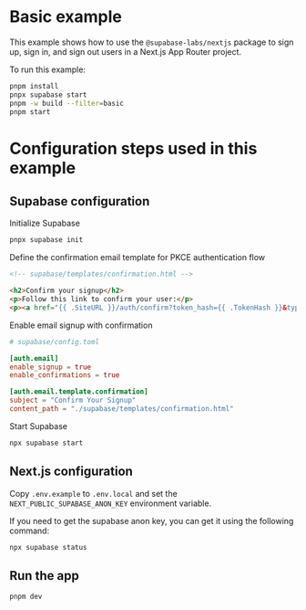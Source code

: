 # Basic example

This example shows how to use the `@supabase-labs/nextjs` package to sign up, sign in, and sign out users in a Next.js App Router project.

To run this example:

```bash
pnpm install
pnpx supabase start
pnpm -w build --filter=basic
pnpm start
```

# Configuration steps used in this example

## Supabase configuration

Initialize Supabase

```bash
pnpx supabase init
```

Define the confirmation email template for PKCE authentication flow

```html
<!-- supabase/templates/confirmation.html -->

<h2>Confirm your signup</h2>
<p>Follow this link to confirm your user:</p>
<p><a href="{{ .SiteURL }}/auth/confirm?token_hash={{ .TokenHash }}&type=signup">Confirm your mail</a></p>
```

Enable email signup with confirmation

```toml
# supabase/config.toml

[auth.email]
enable_signup = true
enable_confirmations = true

[auth.email.template.confirmation]
subject = "Confirm Your Signup"
content_path = "./supabase/templates/confirmation.html"
```

Start Supabase

```bash
npx supabase start
```

## Next.js configuration

Copy `.env.example` to `.env.local` and set the `NEXT_PUBLIC_SUPABASE_ANON_KEY` environment variable.

If you need to get the supabase anon key, you can get it using the following command:

```bash
npx supabase status
```

## Run the app

```bash
pnpm dev
```

